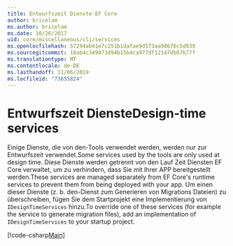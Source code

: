 ```yaml
---
title: Entwurfszeit Dienste-EF Core
author: bricelam
ms.author: bricelam
ms.date: 10/26/2017
uid: core/miscellaneous/cli/services
ms.openlocfilehash: 57294ab41e7c251b1dafae9d573aa98676c5d939
ms.sourcegitcommit: 18ab4c349473d94b15b4ca977df12147db07b77f
ms.translationtype: MT
ms.contentlocale: de-DE
ms.lasthandoff: 11/06/2019
ms.locfileid: "73655824"
---
```

# <a name="design-time-services"></a><span data-ttu-id="83c73-102">Entwurfszeit Dienste</span><span class="sxs-lookup"><span data-stu-id="83c73-102">Design-time services</span></span>

<span data-ttu-id="83c73-103">Einige Dienste, die von den-Tools verwendet werden, werden nur zur Entwurfszeit verwendet.</span><span class="sxs-lookup"><span data-stu-id="83c73-103">Some services used by the tools are only used at design time.</span></span> <span data-ttu-id="83c73-104">Diese Dienste werden getrennt von den Lauf Zeit Diensten EF Core verwaltet, um zu verhindern, dass Sie mit Ihrer APP bereitgestellt werden.</span><span class="sxs-lookup"><span data-stu-id="83c73-104">These services are managed separately from EF Core's runtime services to prevent them from being deployed with your app.</span></span> <span data-ttu-id="83c73-105">Um einen dieser Dienste (z. b. den-Dienst zum Generieren von Migrations Dateien) zu überschreiben, fügen Sie dem Startprojekt eine Implementierung von `IDesignTimeServices` hinzu.</span><span class="sxs-lookup"><span data-stu-id="83c73-105">To override one of these services (for example the service to generate migration files), add an implementation of `IDesignTimeServices` to your startup project.</span></span>

[!code-csharp[Main](../../../../samples/core/Miscellaneous/CommandLine/DesignTimeServices.cs)]
